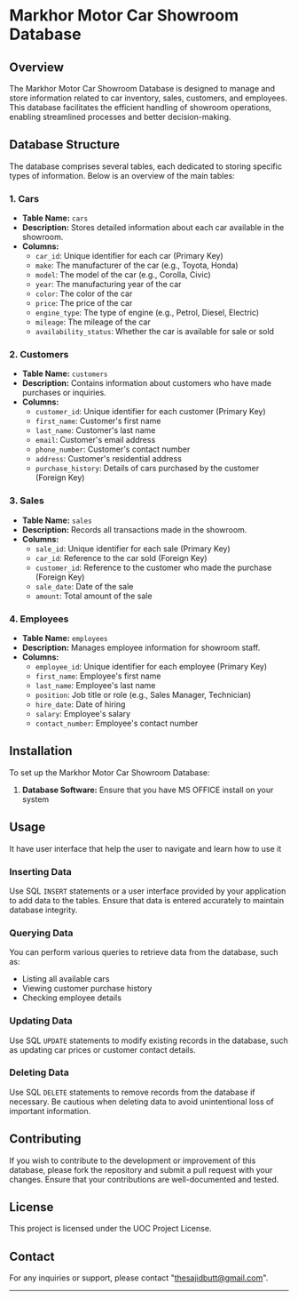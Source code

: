 # Markhor Motor Car Showroom Database

## Overview

The Markhor Motor Car Showroom Database is designed to manage and store information related to car inventory, sales, customers, and employees. This database facilitates the efficient handling of showroom operations, enabling streamlined processes and better decision-making.

## Database Structure

The database comprises several tables, each dedicated to storing specific types of information. Below is an overview of the main tables:

### 1. **Cars**
- **Table Name:** `cars`
- **Description:** Stores detailed information about each car available in the showroom.
- **Columns:**
  - `car_id`: Unique identifier for each car (Primary Key)
  - `make`: The manufacturer of the car (e.g., Toyota, Honda)
  - `model`: The model of the car (e.g., Corolla, Civic)
  - `year`: The manufacturing year of the car
  - `color`: The color of the car
  - `price`: The price of the car
  - `engine_type`: The type of engine (e.g., Petrol, Diesel, Electric)
  - `mileage`: The mileage of the car
  - `availability_status`: Whether the car is available for sale or sold

### 2. **Customers**
- **Table Name:** `customers`
- **Description:** Contains information about customers who have made purchases or inquiries.
- **Columns:**
  - `customer_id`: Unique identifier for each customer (Primary Key)
  - `first_name`: Customer's first name
  - `last_name`: Customer's last name
  - `email`: Customer's email address
  - `phone_number`: Customer's contact number
  - `address`: Customer's residential address
  - `purchase_history`: Details of cars purchased by the customer (Foreign Key)

### 3. **Sales**
- **Table Name:** `sales`
- **Description:** Records all transactions made in the showroom.
- **Columns:**
  - `sale_id`: Unique identifier for each sale (Primary Key)
  - `car_id`: Reference to the car sold (Foreign Key)
  - `customer_id`: Reference to the customer who made the purchase (Foreign Key)
  - `sale_date`: Date of the sale
  - `amount`: Total amount of the sale

### 4. **Employees**
- **Table Name:** `employees`
- **Description:** Manages employee information for showroom staff.
- **Columns:**
  - `employee_id`: Unique identifier for each employee (Primary Key)
  - `first_name`: Employee's first name
  - `last_name`: Employee's last name
  - `position`: Job title or role (e.g., Sales Manager, Technician)
  - `hire_date`: Date of hiring
  - `salary`: Employee's salary
  - `contact_number`: Employee's contact number

## Installation

To set up the Markhor Motor Car Showroom Database:

1. **Database Software:** Ensure that you have MS OFFICE install on your system
## Usage
It have user interface that help the user to navigate and learn how to use it
### Inserting Data
Use SQL `INSERT` statements or a user interface provided by your application to add data to the tables. Ensure that data is entered accurately to maintain database integrity.

### Querying Data
You can perform various queries to retrieve data from the database, such as:
- Listing all available cars
- Viewing customer purchase history
- Checking employee details

### Updating Data
Use SQL `UPDATE` statements to modify existing records in the database, such as updating car prices or customer contact details.

### Deleting Data
Use SQL `DELETE` statements to remove records from the database if necessary. Be cautious when deleting data to avoid unintentional loss of important information.

## Contributing

If you wish to contribute to the development or improvement of this database, please fork the repository and submit a pull request with your changes. Ensure that your contributions are well-documented and tested.

## License

This project is licensed under the UOC Project License.

## Contact

For any inquiries or support, please contact "thesajidbutt@gmail.com".

---
